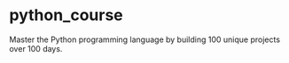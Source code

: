 # python_course
Master the Python programming language by building 100 unique projects over 100 days.
